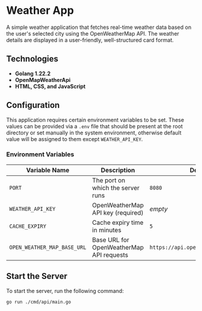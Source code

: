 # Weather App
A simple weather application that fetches real-time weather data based on the user's selected city using the OpenWeatherMap API. The weather details are displayed in a user-friendly, well-structured card format.

## Technologies
- **Golang 1.22.2**
- **OpenMapWeatherApi**
- **HTML, CSS, and JavaScript**

## Configuration
This application requires certain environment variables to be set. These values can be provided via a `.env` file that should be present at the root directory or set manually in the system environment, otherwise default value will be assigned to them except `WEATHER_API_KEY`.

### **Environment Variables**
| Variable Name               | Description                                | Default Value |
|-----------------------------|--------------------------------------------|--------------|
| `PORT`                      | The port on which the server runs          | `8080`       |
| `WEATHER_API_KEY`           | OpenWeatherMap API key (required)          | _empty_      |
| `CACHE_EXPIRY`              | Cache expiry time in minutes               | `5`          |
| `OPEN_WEATHER_MAP_BASE_URL` | Base URL for OpenWeatherMap API requests   | `https://api.openweathermap.org/data/2.5` |

## Start the Server
To start the server, run the following command:

```bash
go run ./cmd/api/main.go
